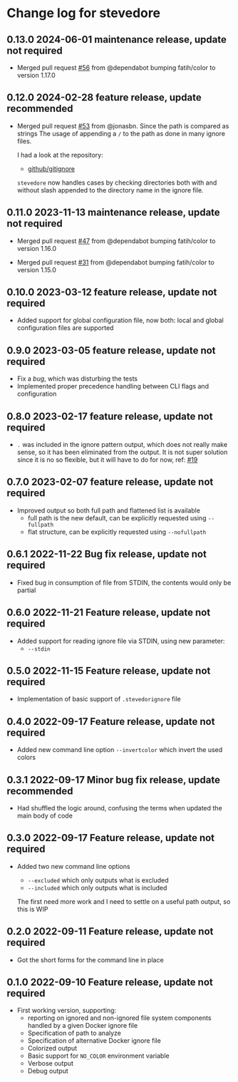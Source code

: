 # Change log for stevedore

## 0.13.0 2024-06-01 maintenance release, update not required

- Merged pull request [#56](https://github.com/jonasbn/stevedore/pull/56) from @dependabot bumping fatih/color to version 1.17.0

## 0.12.0 2024-02-28 feature release, update recommended

- Merged pull request [#53](https://github.com/jonasbn/stevedore/pull/53) from @jonasbn. Since the path is compared as strings
  The usage of appending a `/` to the path as done in many ignore files.
  
  I had a look at the repository:
  
  - [github/gitignore](https://github.com/github/gitignore)
  
  `stevedore` now handles cases by checking directories both with and without slash appended to the directory name in the ignore file.

## 0.11.0 2023-11-13 maintenance release, update not required

- Merged pull request [#47](https://github.com/jonasbn/stevedore/pull/47) from @dependabot bumping fatih/color to version 1.16.0

- Merged pull request [#31](https://github.com/jonasbn/stevedore/pull/31) from @dependabot bumping fatih/color to version 1.15.0

## 0.10.0 2023-03-12 feature release, update not required

- Added support for global configuration file, now both: local and global configuration files are supported

## 0.9.0 2023-03-05 feature release, update not required

- Fix a _bug_, which was disturbing the tests
- Implemented proper precedence handling between CLI flags and configuration

## 0.8.0 2023-02-17 feature release, update not required

- `.` was included in the ignore pattern output, which does not really make sense, so it has been eliminated from the output. It is not super solution since it is no so flexible, but it will have to do for now, ref: [#19](https://github.com/jonasbn/stevedore/issues/19)

## 0.7.0 2023-02-07 feature release, update not required

- Improved output so both full path and flattened list is available
  - full path is the new default, can be explicitly requested using  `--fullpath`
  - flat structure, can be explicitly requested using `--nofullpath`

## 0.6.1 2022-11-22 Bug fix release, update not required

- Fixed bug in consumption of file from STDIN, the contents would only be partial

## 0.6.0 2022-11-21 Feature release, update not required

- Added support for reading ignore file via STDIN, using new parameter:
  - `--stdin`

## 0.5.0 2022-11-15 Feature release, update not required

- Implementation of basic support of `.stevedorignore` file

## 0.4.0 2022-09-17 Feature release, update not required

- Added new command line option `--invertcolor` which invert the used colors

## 0.3.1 2022-09-17 Minor bug fix release, update recommended

- Had shuffled the logic around, confusing the terms when updated the main body of code

## 0.3.0 2022-09-17 Feature release, update not required

- Added two new command line options
  - `--excluded` which only outputs what is excluded
  - `--included` which only outputs what is included

  The first need more work and I need to settle on a useful path output, so this is WIP

## 0.2.0 2022-09-11 Feature release, update not required

- Got the short forms for the command line in place

## 0.1.0 2022-09-10 Feature release, update not required

- First working version, supporting:
  - reporting on ignored and non-ignored file system components handled by a given Docker ignore file
  - Specification of path to analyze
  - Specification of alternative Docker ignore file
  - Colorized output
  - Basic support for `NO_COLOR` environment variable
  - Verbose output
  - Debug output

